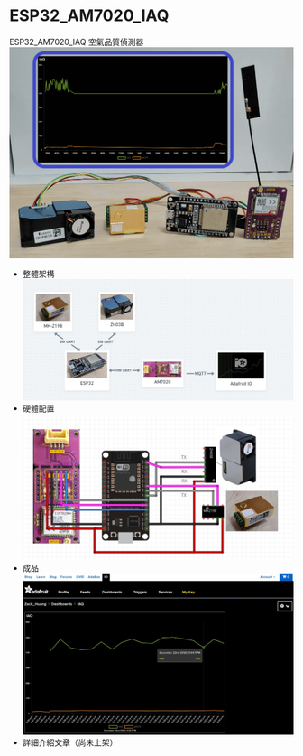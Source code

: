 # ESP32_AM7020_IAQ
ESP32_AM7020_IAQ
空氣品質偵測器
![ESP32_IAQ](image/ESP32_IAQ_00.png)
* 整體架構
![ESP32_IAQ](image/ESP32_IAQ_01.png)
* 硬體配置
![ESP32_IAQ](image/ESP32_IAQ_08.png)
* 成品
![ESP32_IAQ](image/ESP32_IAQ_09.png)
* 詳細介紹文章（尚未上架）
